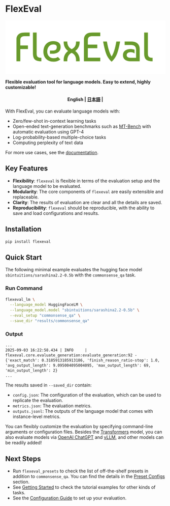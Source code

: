 # FlexEval

![logo](docs/assets/logo.png)

**Flexible evaluation tool for language models. Easy to extend, highly customizable!**

<h4 align="center">
    <p>
        <b>English</b> |
        <a href="https://github.com/sbintuitions/flexeval/blob/main/README_ja.md">日本語</a> |
    </p>
</h4>

With FlexEval, you can evaluate language models with:

* Zero/few-shot in-context learning tasks
* Open-ended text-generation benchmarks such as [MT-Bench](https://github.com/lm-sys/FastChat/tree/main/fastchat/llm_judge) with automatic evaluation using GPT-4
* Log-probability-based multiple-choice tasks 
* Computing perplexity of text data

For more use cases, see the [documentation](https://sbintuitions.github.io/flexeval/).


## Key Features

* **Flexibility**: `flexeval` is flexible in terms of the evaluation setup and the language model to be evaluated.
* **Modularity**: The core components of `flexeval` are easily extensible and replaceable.
* **Clarity**: The results of evaluation are clear and all the details are saved.
* **Reproducibility**: `flexeval` should be reproducible, with the ability to save and load configurations and results.

## Installation

```bash
pip install flexeval
```

## Quick Start

The following minimal example evaluates the hugging face model `sbintuitions/sarashina2.2-0.5b` with the `commonsense_qa` task.

### Run Command

```bash
flexeval_lm \
  --language_model HuggingFaceLM \
  --language_model.model "sbintuitions/sarashina2.2-0.5b" \
  --eval_setup "commonsense_qa" \
  --save_dir "results/commonsense_qa"
```

### Output

```
...
2025-09-03 16:22:58.434 | INFO     | flexeval.core.evaluate_generation:evaluate_generation:92 - {'exact_match': 0.3185913185913186, 'finish_reason_ratio-stop': 1.0, 'avg_output_length': 9.095004095004095, 'max_output_length': 69, 'min_output_length': 2}
...
```

The results saved in `--saved_dir` contain:

* `config.json`: The configuration of the evaluation, which can be used to replicate the evaluation.
* `metrics.json`: The evaluation metrics.
* `outputs.jsonl`: The outputs of the language model that comes with instance-level metrics.

You can flexibly customize the evaluation by specifying command-line arguments or configuration files.
Besides the [Transformers](https://github.com/huggingface/transformers) model, you can also evaluate models via [OpenAI ChatGPT](https://openai.com/index/openai-api/) and [vLLM](https://github.com/vllm-project/vllm), and other models can be readily added!

## Next Steps
* Run `flexeval_presets` to check the list of off-the-shelf presets in addition to `commonsense_qa`. You can find the details in the [Preset Configs](https://sbintuitions.github.io/flexeval/preset_configs/) section.
* See [Getting Started](https://sbintuitions.github.io/flexeval/getting_started/) to check the tutorial examples for other kinds of tasks.
* See the [Configuration Guide](https://sbintuitions.github.io/flexeval/configuration_guide/) to set up your evaluation.
